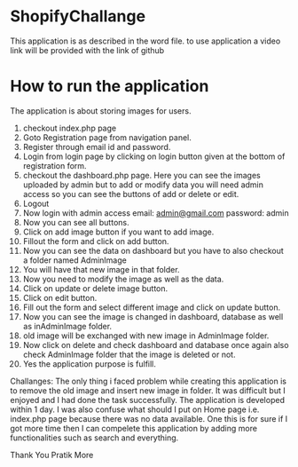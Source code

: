 # ShopifyChallange
This application is as described in the word file.  to use application a video link will be provided with the link of github

# How to run the application
The application is about storing images for users.
1) checkout index.php page
2) Goto Registration page from navigation panel.
3) Register through email id and password.
4) Login from login page by clicking on login button given at the bottom of registration form.
5) checkout the dashboard.php page.
Here you can see the images uploaded by admin but to add or modify data you will need admin access so you can see the buttons of 
add or delete or edit.
6) Logout
7) Now login with admin access
  email: admin@gmail.com
  password: admin
8) Now you can see all buttons.
9) Click on add image button if you want to add image.
10) Fillout the form and click on add button.
11) Now you can see the data on dashboard but you have to also checkout a folder named AdminImage
12) You will have that new image in that folder.
13) Now you need to modify the image as well as the data.
14) Click on update or delete image button.
15) Click on edit button.
16) Fill out the form and select different image and click on update button.
17) Now you can see the image is changed in dashboard, database as well as inAdminImage folder.
18) old image will be exchanged with new image in AdminImage folder.
19) Now click on delete and check dashboard and database once again also check AdminImage folder that the image is deleted or not.
20) Yes the application purpose is fulfill.

Challanges:
The only thing i faced problem while creating this application is to remove the old image and insert new image in folder. It was
difficult but I enjoyed and I had done the task successfully. The application is developed within 1 day.
I was also confuse what should I put on Home page i.e. index.php page because there was no data available. One this is for sure
if I got more time then I can compelete this application by adding more functionalities such as search and everything.

Thank You
Pratik More

